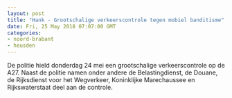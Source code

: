 ```yaml
---
layout: post
title: "Hank - Grootschalige verkeerscontrole tegen mobiel banditisme"
date: Fri, 25 May 2018 07:07:00 GMT
categories: 
- noord-brabant 
- heusden 
---
```


De politie hield donderdag 24 mei een grootschalige verkeerscontrole op de A27. Naast de politie namen onder andere de Belastingdienst, de Douane, de Rijksdienst voor het
Wegverkeer, Koninklijke Marechaussee en Rijkswaterstaat deel aan de controle.
